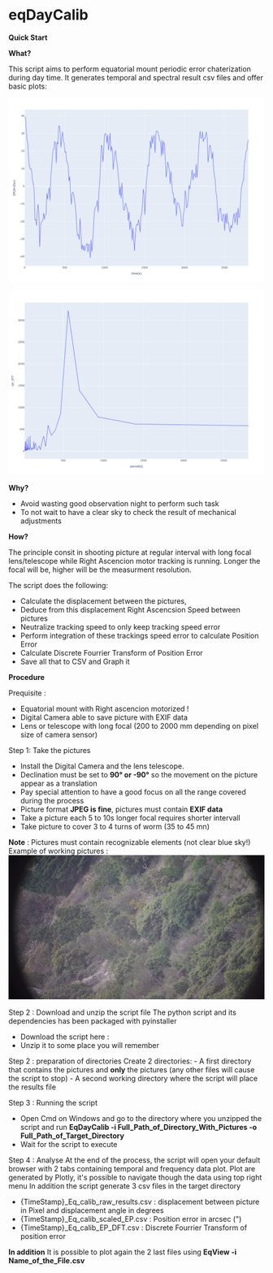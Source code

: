 # eqDayCalib

**Quick Start**



**What?**

This script aims to perform equatorial mount periodic error chaterization during day time.
It generates temporal and spectral result csv files and offer basic plots:

![Period Error Plot](https://github.com/Cloud-Tomat/eqDayCalib/blob/main/doc/Periodic_error.png)

![Period Error DFT](https://github.com/Cloud-Tomat/eqDayCalib/blob/main/doc/Dft.png)

**Why?**

- Avoid wasting good observation night to perform such task
- To not wait to have a clear sky to check the result of mechanical adjustments

**How?**

The principle consit in shooting picture at regular interval with long focal lens/telescope while Right Ascencion motor tracking is running. 
Longer the focal will be, higher will be the measurment resolution.

The script does the following:
- Calculate the displacement between the pictures,
- Deduce from this displacement Right Ascencsion Speed between pictures
- Neutralize tracking speed to only keep tracking speed error
- Perform integration of these trackings speed error  to calculate Position Error
- Calculate Discrete Fourrier Transform of Position Error
- Save all that to CSV and Graph it

**Procedure**

Prequisite :
- Equatorial mount with Right ascencion motorized !
- Digital Camera able to save picture with EXIF data
- Lens or telescope with long focal (200 to 2000 mm depending on pixel size of camera sensor)

Step 1: Take the pictures
- Install the Digital Camera and the lens telescope.
- Declination must be set to **90° or -90°** so the movement on the picture appear as a translation
- Pay special attention to have a good focus on all the range covered during the process
- Picture format **JPEG is fine**, pictures must contain **EXIF data**
- Take a picture each 5 to 10s longer focal requires shorter intervall
- Take picture to cover 3 to 4 turns of worm (35 to 45 mn)

**Note** : Pictures must contain recognizable elements (not clear blue sky!)
Example of working pictures :
![Example of pictures](https://github.com/Cloud-Tomat/eqDayCalib/blob/main/doc/DSC09709.JPG)


Step 2 : Download and unzip the script file
The python script and its dependencies has been packaged with pyinstaller 
- Download the script here :
- Unzip it to some place you will remember 

Step 2 : preparation of directories
Create 2 directories:
      - A first directory that contains the pictures and **only** the pictures (any other files will cause the script to stop)
      - A second working directory where the script will place the results file

Step 3 : Running the script
- Open Cmd on Windows and go to the directory where you unzipped the script and run 
**EqDayCalib -i Full_Path_of_Directory_With_Pictures -o Full_Path_of_Target_Directory**
- Wait for the script to execute

Step 4 : Analyse
At the end of the process, the script will open your default browser with 2 tabs containing temporal and frequency data plot.
Plot are generated by Plotly, it's possible to navigate though the data using top right menu
In addition the script generate 3 csv files in the target directory
- {TimeStamp}_Eq_calib_raw_results.csv : displacement between picture in Pixel and  displacement angle in degrees
- {TimeStamp}_Eq_calib_scaled_EP.csv : Position error in arcsec (")
- {TimeStamp}_Eq_calib_EP_DFT.csv : Discrete Fourrier Transform of position error

**In addition**
It is possible to plot again the 2 last files using
**EqView -i Name_of_the_File.csv**








